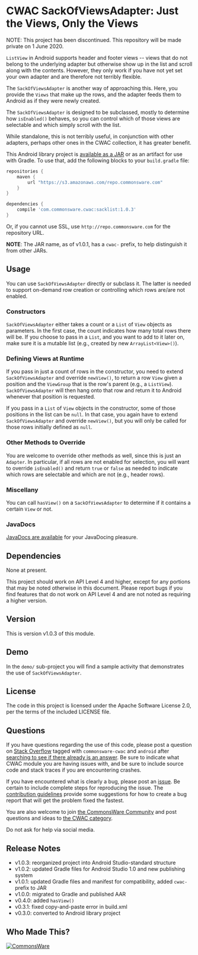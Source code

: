 CWAC SackOfViewsAdapter: Just the Views, Only the Views
=======================================================

NOTE: This project has been discontinued. This repository will be made private on 1 June 2020.

`ListView` in Android supports header and footer views -- views
that do not belong to the underlying adapter but otherwise
show up in the list and scroll along with the contents.
However, they only work if you have not yet set your own
adapter and are therefore not terribly flexible.

The `SackOfViewsAdapter` is another way of approaching this.
Here, you provide the `Views` that make up the rows, and the
adapter feeds them to Android as if they were newly created.

The `SackOfViewsAdapter` is designed to be subclassed, mostly
to determine how `isEnabled()` behaves, so you can control
which of those views are selectable and which simply scroll
with the list.

While standalone, this is not terribly useful, in conjunction
with other adapters, perhaps other ones in the CWAC collection,
it has greater benefit.

This Android library project is 
[available as a JAR](https://github.com/commonsguy/cwac-sacklist/releases)
or as an artifact for use with Gradle. To use that, add the following
blocks to your `build.gradle` file:

```groovy
repositories {
    maven {
        url "https://s3.amazonaws.com/repo.commonsware.com"
    }
}

dependencies {
    compile 'com.commonsware.cwac:sacklist:1.0.3'
}
```

Or, if you cannot use SSL, use `http://repo.commonsware.com` for the repository
URL.

**NOTE**: The JAR name, as of v1.0.1, has a `cwac-` prefix, to help distinguish it from other JARs.

Usage
-----
You can use `SackOfViewsAdapter` directly or subclass it. The
latter is needed to support on-demand row creation or controlling
which rows are/are not enabled.

### Constructors

`SackOfViewsAdapter` either takes a count or a `List` of `View` objects
as parameters. In the first case, the count indicates how many
total rows there will be. If you choose to pass in a `List`,
and you want to add to it later on, make sure it is a mutable
list (e.g., created by new `ArrayList<View>()`).

### Defining Views at Runtime

If you pass in just a count of rows in the constructor, you
need to extend `SackOfViewsAdapter` and override `newView()`,
to return a row `View` given a position and the `ViewGroup` that
is the row's parent (e.g., a `ListView`). `SackOfViewsAdapter`
will then hang onto that row and return it to Android whenever
that position is requested.

If you pass in a `List` of `View` objects in the constructor,
some of those positions in the list can be `null`. In that case,
you again have to extend `SackOfViewsAdapter` and override
`newView()`, but you will only be called for those rows
initially defined as `null`.

### Other Methods to Override

You are welcome to override other methods as well, since this
is just an `Adapter`. In particular, if all rows are not
enabled for selection, you will want to override `isEnabled()`
and return `true` or `false` as needed to indicate which rows are
selectable and which are not (e.g., header rows).

### Miscellany

You can call `hasView()` on a `SackOfViewsAdapter` to determine
if it contains a certain `View` or not.

### JavaDocs

[JavaDocs are available](http://javadocs.commonsware.com/cwac/sacklist/index.html)
for your JavaDocing pleasure.

Dependencies
------------
None at present.

This project should work on API Level 4 and higher, except for any portions that
may be noted otherwise in this document. Please report bugs if you find features
that do not work on API Level 4 and are not noted as requiring a higher version.

Version
-------
This is version v1.0.3 of this module.

Demo
----
In the `demo/` sub-project you will find
a sample activity that demonstrates the use of `SackOfViewsAdapter`.

License
-------
The code in this project is licensed under the Apache
Software License 2.0, per the terms of the included LICENSE
file.

Questions
---------
If you have questions regarding the use of this code, please post a question
on [Stack Overflow](http://stackoverflow.com/questions/ask) tagged with
`commonsware-cwac` and `android` after [searching to see if there already is an answer](https://stackoverflow.com/search?q=[commonsware-cwac]+sackofviewsadapter). Be sure to indicate
what CWAC module you are having issues with, and be sure to include source code 
and stack traces if you are encountering crashes.

If you have encountered what is clearly a bug, please post an [issue](https://github.com/commonsguy/cwac-sacklist/issues). Be certain to include complete steps
for reproducing the issue.
The [contribution guidelines](CONTRIBUTING.md)
provide some suggestions for how to create a bug report that will get
the problem fixed the fastest.

You are also welcome to join
[the CommonsWare Community](https://community.commonsware.com/)
and post questions
and ideas to [the CWAC category](https://community.commonsware.com/c/cwac).

Do not ask for help via social media.

Release Notes
-------------
- v1.0.3: reorganized project into Android Studio-standard structure
- v1.0.2: updated Gradle files for Android Studio 1.0 and new publishing system
- v1.0.1: updated Gradle files and manifest for compatibility, added `cwac-` prefix to JAR
- v1.0.0: migrated to Gradle and published AAR
- v0.4.0: added `hasView()`
- v0.3.1: fixed copy-and-paste error in build.xml
- v0.3.0: converted to Android library project

Who Made This?
--------------
<a href="http://commonsware.com">![CommonsWare](http://commonsware.com/images/logo.png)</a>

[gg]: http://groups.google.com/group/cw-android
